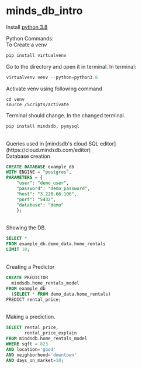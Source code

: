 # minds_db_intro
Install [python 3.8](https://www.python.org/downloads/release/python-380/) <br>

Python Commands: <br>
To Create a venv
```py
pip install virtualvenv
```
Go to the directory and open it in terminal. In terminal:
```py
virtualvenv venv --python=python3.8
```
Activate venv using following command
```
cd venv
source /Scripts/activate
```

Terminal should change. In the changed terminal.
```py
pip install mindsdb, pymysql
```

<br>
Queries used in [mindsdb's cloud SQL editor](https://cloud.mindsdb.com/editor)
<br> Database creation

```sql
CREATE DATABASE example_db
WITH ENGINE = "postgres",
PARAMETERS = {
    "user": "demo_user",
    "password": "demo_password",
    "host": "3.220.66.106",
    "port": "5432",
    "database": "demo"
    };
```

<br> Showing the DB.

```sql
SELECT * 
FROM example_db.demo_data.home_rentals 
LIMIT 10;
```

<br>Creating a Predictor

```sql
CREATE PREDICTOR 
  mindsdb.home_rentals_model
FROM example_db
  (SELECT * FROM demo_data.home_rentals)
PREDICT rental_price;
```

<br>Making a prediction.
```sql
SELECT rental_price, 
       rental_price_explain 
FROM mindsdb.home_rentals_model
WHERE sqft = 823
AND location='good'
AND neighborhood='downtown'
AND days_on_market=10;
```
